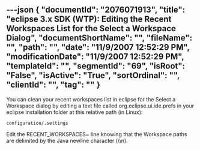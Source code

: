 ---json
{
  "documentId": "2076071913",
  "title": "eclipse 3.x SDK (WTP): Editing the Recent Workspaces List for the Select a Workspace Dialog",
  "documentShortName": "",
  "fileName": "",
  "path": "",
  "date": "11/9/2007 12:52:29 PM",
  "modificationDate": "11/9/2007 12:52:29 PM",
  "templateId": "",
  "segmentId": "69",
  "isRoot": "False",
  "isActive": "True",
  "sortOrdinal": "",
  "clientId": "",
  "tag": ""
}
---

You can clean your recent workspaces list in eclipse for the Select a Workspace dialog by editing a text file called org.eclipse.ui.ide.prefs in your eclipse installation folder at this relative path (in Linux):

    configuration/.settings

Edit the RECENT_WORKSPACES= line knowing that the Workspace paths are delimited by the Java newline character (&bsol;&bsol;n).
